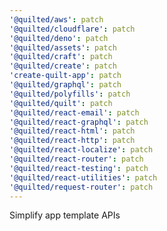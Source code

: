 ```yaml
---
'@quilted/aws': patch
'@quilted/cloudflare': patch
'@quilted/deno': patch
'@quilted/assets': patch
'@quilted/craft': patch
'@quilted/create': patch
'create-quilt-app': patch
'@quilted/graphql': patch
'@quilted/polyfills': patch
'@quilted/quilt': patch
'@quilted/react-email': patch
'@quilted/react-graphql': patch
'@quilted/react-html': patch
'@quilted/react-http': patch
'@quilted/react-localize': patch
'@quilted/react-router': patch
'@quilted/react-testing': patch
'@quilted/react-utilities': patch
'@quilted/request-router': patch
---
```


Simplify app template APIs
